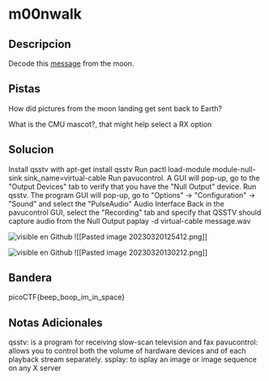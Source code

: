 # m00nwalk

## Descripcion
Decode this [message](https://jupiter.challenges.picoctf.org/static/fc1edf07742e98a480c6aff7d2546107/message.wav) from the moon.

## Pistas
How did pictures from the moon landing get sent back to Earth?

What is the CMU mascot?, that might help select a RX option

## Solucion 
Install qsstv with apt-get install qsstv
Run pactl load-module module-null-sink sink_name=virtual-cable
Run pavucontrol. A GUI will pop-up, go to the "Output Devices" tab to verify that you have the "Null Output" device.
Run qsstv. The program GUI will pop-up, go to "Options" -> "Configuration" -> "Sound" and select the "PulseAudio" Audio Interface
Back in the pavucontrol GUI, select the "Recording" tab and specify that QSSTV should capture audio from the Null Output
paplay -d virtual-cable message.wav 

 ![visible en Github](https://github.com/Alexlife2002003/ChallengesCTF/blob/main/Retos-Seguridad/Actividad%2009%20-%20Retos%20Forensic%20parte%202/Pasted%20image%2020230320125412.png)
![[Pasted image 20230320125412.png]]

![visible en Github](https://github.com/Alexlife2002003/ChallengesCTF/blob/main/Retos-Seguridad/Actividad%2009%20-%20Retos%20Forensic%20parte%202/Pasted%20image%2020230320130212.png)
![[Pasted image 20230320130212.png]]
## Bandera
picoCTF{beep_boop_im_in_space}
## Notas Adicionales 
qsstv: is a program for receiving slow-scan television and fax
pavucontrol: allows you to control both the volume of hardware devices and of each playback stream separately.
ssplay: to isplay an image or image sequence on any X server
